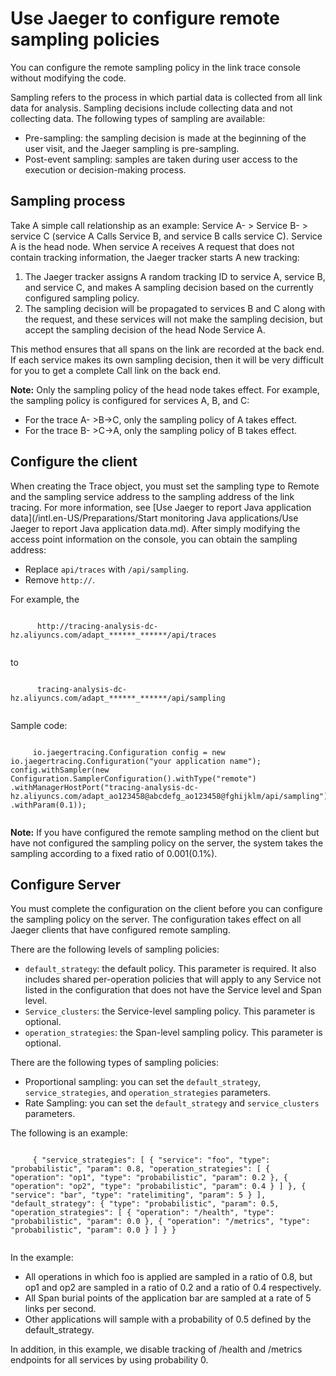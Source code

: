 # Use Jaeger to configure remote sampling policies

You can configure the remote sampling policy in the link trace console without modifying the code.

Sampling refers to the process in which partial data is collected from all link data for analysis. Sampling decisions include collecting data and not collecting data. The following types of sampling are available:

-   Pre-sampling: the sampling decision is made at the beginning of the user visit, and the Jaeger sampling is pre-sampling.
-   Post-event sampling: samples are taken during user access to the execution or decision-making process.

## Sampling process

Take A simple call relationship as an example: Service A- \> Service B- \> service C \(service A Calls Service B, and service B calls service C\). Service A is the head node. When service A receives A request that does not contain tracking information, the Jaeger tracker starts A new tracking:

1.  The Jaeger tracker assigns A random tracking ID to service A, service B, and service C, and makes A sampling decision based on the currently configured sampling policy.
2.  The sampling decision will be propagated to services B and C along with the request, and these services will not make the sampling decision, but accept the sampling decision of the head Node Service A.

This method ensures that all spans on the link are recorded at the back end. If each service makes its own sampling decision, then it will be very difficult for you to get a complete Call link on the back end.

**Note:** Only the sampling policy of the head node takes effect. For example, the sampling policy is configured for services A, B, and C:

-   For the trace A- \>B-\>C, only the sampling policy of A takes effect.
-   For the trace B- \>C-\>A, only the sampling policy of B takes effect.

## Configure the client

When creating the Trace object, you must set the sampling type to Remote and the sampling service address to the sampling address of the link tracing. For more information, see [Use Jaeger to report Java application data](/intl.en-US/Preparations/Start monitoring Java applications/Use Jaeger to report Java application data.md). After simply modifying the access point information on the console, you can obtain the sampling address:

-   Replace `api/traces` with `/api/sampling`.
-   Remove `http://`.

For example, the

```

      http://tracing-analysis-dc-hz.aliyuncs.com/adapt_******_******/api/traces 
    
```

to

```

      tracing-analysis-dc-hz.aliyuncs.com/adapt_******_******/api/sampling 
    
```

Sample code:

```

     io.jaegertracing.Configuration config = new io.jaegertracing.Configuration("your application name"); config.withSampler(new Configuration.SamplerConfiguration().withType("remote") .withManagerHostPort("tracing-analysis-dc-hz.aliyuncs.com/adapt_ao123458@abcdefg_ao123458@fghijklm/api/sampling") .withParam(0.1)); 
   
```

**Note:** If you have configured the remote sampling method on the client but have not configured the sampling policy on the server, the system takes the sampling according to a fixed ratio of 0.001\(0.1%\).

## Configure Server

You must complete the configuration on the client before you can configure the sampling policy on the server. The configuration takes effect on all Jaeger clients that have configured remote sampling.

There are the following levels of sampling policies:

-   `default_strategy`: the default policy. This parameter is required. It also includes shared per-operation policies that will apply to any Service not listed in the configuration that does not have the Service level and Span level.
-   `Service_clusters`: the Service-level sampling policy. This parameter is optional.
-   `operation_strategies`: the Span-level sampling policy. This parameter is optional.

There are the following types of sampling policies:

-   Proportional sampling: you can set the `default_strategy`, `service_strategies`, and `operation_strategies` parameters.
-   Rate Sampling: you can set the `default_strategy` and `service_clusters` parameters.

The following is an example:

```

     { "service_strategies": [ { "service": "foo", "type": "probabilistic", "param": 0.8, "operation_strategies": [ { "operation": "op1", "type": "probabilistic", "param": 0.2 }, { "operation": "op2", "type": "probabilistic", "param": 0.4 } ] }, { "service": "bar", "type": "ratelimiting", "param": 5 } ], "default_strategy": { "type": "probabilistic", "param": 0.5, "operation_strategies": [ { "operation": "/health", "type": "probabilistic", "param": 0.0 }, { "operation": "/metrics", "type": "probabilistic", "param": 0.0 } ] } } 
   
```

In the example:

-   All operations in which foo is applied are sampled in a ratio of 0.8, but op1 and op2 are sampled in a ratio of 0.2 and a ratio of 0.4 respectively.
-   All Span burial points of the application bar are sampled at a rate of 5 links per second.
-   Other applications will sample with a probability of 0.5 defined by the default\_strategy.

In addition, in this example, we disable tracking of /health and /metrics endpoints for all services by using probability 0.

